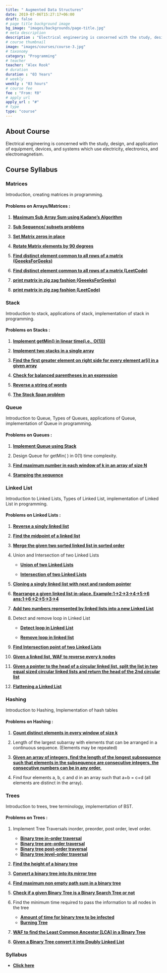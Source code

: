 ```yaml
---
title: " Augmented Data Structures"
date: 2019-07-06T15:27:17+06:00
draft: false
# page title background image
bg_image: "images/backgrounds/page-title.jpg"
# meta description
description : "Electrical engineering is concerned with the study, design, and application of equipment, devices, and systems which use electricity, electronics, and electromagnetism."
# course thumbnail
image: "images/courses/course-3.jpg"
# taxonomy
category: "Programming"
# teacher
teacher: "Alex Rook"
# duration
duration : "03 Years"
# weekly
weekly : "03 hours"
# course fee
fee : "From: ₹0"
# apply url
apply_url : "#"
# type
type: "course"
---
```



## About Course

Electrical engineering is concerned with the study, design, and application of equipment, devices, and systems which use electricity, electronics, and electromagnetism.

## Course Syllabus

### Matrices
Introduction, creating matrices in programming.

#### Problems on Arrays/Matrices :
1. **[Maximum Sub Array Sum using Kadane’s Algorithm](https://leetcode.com/problems/maximum-subarray/)**

2. **[Sub Sequence/ subsets problems](https://leetcode.com/problems/is-subsequence/)**

3. **[Set Matrix zeros in place](https://leetcode.com/problems/set-matrix-zeroes/)**

4. **[Rotate Matrix elements by 90 degrees](https://leetcode.com/problems/rotate-image/description/)**

5. **[Find distinct element common to all rows of a matrix (GeeeksForGeeks)](https://practice.geeksforgeeks.org/problems/find-distinct-elements2054/1)**

6. **[Find distinct element common to all rows of a matrix (LeetCode)](https://leetcode.com/problems/find-smallest-common-element-in-all-rows/)**

7. **[print matrix in zig zag fashion (GeeeksForGeeks)](https://practice.geeksforgeeks.org/problems/print-matrix-in-diagonal-pattern/1)**

8. **[print matrix in zig zag fashion (LeetCode)](https://leetcode.com/problems/zigzag-conversion/description/)**


### Stack
Introduction to stack, applications of stack, implementation of stack in programming.

#### Problems on Stacks :

1. **[Implement getMin() in linear time(i.e., O(1)))](https://practice.geeksforgeeks.org/problems/get-minimum-element-from-stack/1)**

2. **[Implement two stacks in a single array](https://practice.geeksforgeeks.org/problems/implement-two-stacks-in-an-array/1)**

3. **[Find the first greater element on right side for every element ar[i] in a given array](https://practice.geeksforgeeks.org/problems/next-larger-element-1587115620/1)**

4. **[Check for balanced parentheses in an expression](https://practice.geeksforgeeks.org/problems/parenthesis-checker2744/1)**

5. **[Reverse a string of words](https://leetcode.com/problems/reverse-words-in-a-string/description/)**

6. **[The Stock Span problem](https://practice.geeksforgeeks.org/problems/stock-span-problem-1587115621/1)**


### Queue
 Introduction to Queue, Types of Queues, applications of Queue, implementation of 
Queue in programming.

#### Problems on Queues :

1. **[Implement Queue using Stack](https://leetcode.com/problems/implement-queue-using-stacks/description/)**

2. Design Queue for getMin( ) in 0(1) time complexity.

3. **[Find maximum number in each window of k in an array of size N](https://leetcode.com/problems/sliding-window-maximum/description/)**

4. **[Stamping the sequence](https://leetcode.com/problems/stamping-the-sequence/)**


### Linked List
Introduction to Linked Lists, Types of Linked List, implementation of Linked List in 
programming.

#### Problems on Linked Lists :

1. **[Reverse a singly linked list](https://leetcode.com/problems/reverse-linked-list/)**

2. **[Find the midpoint of a linked list](https://leetcode.com/problems/middle-of-the-linked-list/)**

3. **[Merge the given two sorted linked list in sorted order](https://leetcode.com/problems/merge-two-sorted-lists/)**

4. Union and Intersection of two Linked Lists
    - **[Union of two Linked Lists](https://practice.geeksforgeeks.org/problems/union-of-two-linked-list/1)**

    -  **[Intersection of two Linked Lists](https://practice.geeksforgeeks.org/problems/intersection-of-two-linked-list/1)**

5. **[Cloning a singly linked list with next and random pointer](https://practice.geeksforgeeks.org/problems/clone-a-linked-list-with-next-and-random-pointer/1)**

6. **[Rearrange a given linked list in-place. Example:1->2->3->4->5->6 ans:1->6->2->5->3->4](https://leetcode.com/problems/reorder-list/)**

7. **[Add two numbers represented by linked lists into a new Linked List](https://leetcode.com/problems/add-two-numbers/)**

8. Detect and remove loop in Linked List
    - **[Detect loop in Linked List](https://practice.geeksforgeeks.org/problems/detect-loop-in-linked-list/1)**

    - **[Remove loop in linked list](https://practice.geeksforgeeks.org/problems/remove-loop-in-linked-list/1)**

9. **[Find Intersection point of two Linked Lists](https://leetcode.com/problems/intersection-of-two-linked-lists/description/ListNode/)**

10. **[Given a linked list, WAF to reverse every k nodes](https://leetcode.com/problems/reverse-nodes-in-k-group/description/DescriptionGivenalinkedlist/)**

11. **[Given a pointer to the head of a circular linked list, split the list in two equal sized circular linked lists and return the head of the 2nd circular list](https://practice.geeksforgeeks.org/problems/split-a-circular-linked-list-into-two-halves/1)**

12. **[Flattening a Linked List](https://practice.geeksforgeeks.org/problems/flattening-a-linked-list/1)**


### Hashing
Introduction to Hashing, Implementation of hash tables

#### Problems on Hashing :

1. **[Count distinct elements in every window of size k](https://practice.geeksforgeeks.org/problems/count-distinct-elements-in-every-window/1)**

2. Length of the largest subarray with elements that can be arranged in a continuous sequence. (Elements may be repeated)

3. **[Given an array of integers, find the length of the longest subsequence such that elements in the subsequence are consecutive integers, the consecutive numbers can be in any order.](https://leetcode.com/problems/longest-consecutive-sequence/)**

4. Find four elements a, b, c and d in an array such that a+b = c+d (all elements are distinct in the array).

### Trees
Introduction to trees, tree terminology, implementation of BST.

#### Problems on Trees :

1. Implement Tree Traversals inorder, preorder, post order, level order.
    - **[Binary tree in-order traversal](https://leetcode.com/problems/binary-tree-inorder-traversal/description/)**
    - **[Binary tree pre-order traversal](https://leetcode.com/problems/binary-tree-preorder-traversal/)**
    - **[Binary tree post-order traversal](https://leetcode.com/problems/binary-tree-postorder-traversal/description/)**
    - **[Binary tree level-order traversal](https://leetcode.com/problems/binary-tree-level-order-traversal/)**

2. **[Find the height of a binary tree](https://practice.geeksforgeeks.org/problems/height-of-binary-tree/1)**

3. **[Convert a binary tree into its mirror tree](https://practice.geeksforgeeks.org/problems/mirror-tree/1)**

4. **[Find maximum non empty path sum in a binary tree](https://practice.geeksforgeeks.org/problems/maximum-path-sum-from-any-node/1)**

5. **[Check if a given Binary Tree is a Binary Search Tree or not](https://leetcode.com/problems/validate-binary-search-tree/description/Givenabinarytree/)**

6. Find the minimum time required to pass the information to all nodes in the tree
    - **[Amount of time for binary tree to be infected](https://leetcode.com/problems/amount-of-time-for-binary-tree-to-be-infected/)**
    - **[Burning Tree](https://practice.geeksforgeeks.org/problems/burning-tree/1)**

7. **[WAF to find the Least Common Ancestor [LCA] in a Binary Tree](https://leetcode.com/problems/lowest-common-ancestor-of-a-binary-tree/description/)**

8. **[Given a Binary Tree convert it into Doubly Linked List](https://practice.geeksforgeeks.org/problems/binary-tree-to-dll/1)**



### Syllabus

- **[Click here](https://drive.google.com/file/d/1uNj0dvS_ZXk4Llg5XJ9M8wb9RmPcN_5_/view?usp=sharing)**
